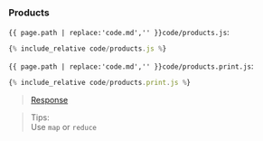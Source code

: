 ### Products

`{{ page.path | replace:'code.md','' }}code/products.js`:

```js
{% include_relative code/products.js %}
```

`{{ page.path | replace:'code.md','' }}code/products.print.js`:

```js
{% include_relative code/products.print.js %}
```

> [Response](response/products.js)

> Tips:<br>
> Use `map` or `reduce`
